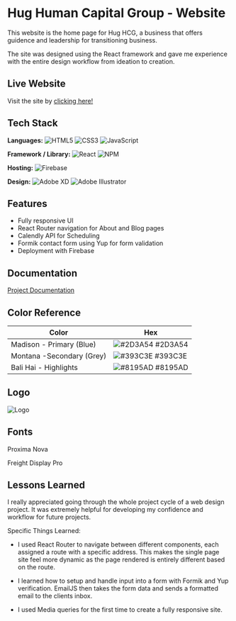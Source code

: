 
# Hug Human Capital Group - Website

This website is the home page for Hug HCG, a business that offers guidence and leadership for transitioning business. 

The site was designed using the React framework and gave me experience with the entire design workflow from ideation to creation.

## Live Website

Visit the site by [clicking here!](https://hughcg.org/)

## Tech Stack

**Languages:** ![HTML5](https://img.shields.io/badge/html5-%23E34F26.svg?style=for-the-badge&logo=html5&logoColor=white) ![CSS3](https://img.shields.io/badge/css3-%231572B6.svg?style=for-the-badge&logo=css3&logoColor=white) ![JavaScript](https://img.shields.io/badge/javascript-%23323330.svg?style=for-the-badge&logo=javascript&logoColor=%23F7DF1E)

**Framework / Library:** ![React](https://img.shields.io/badge/react-%2320232a.svg?style=for-the-badge&logo=react&logoColor=%2361DAFB) ![NPM](https://img.shields.io/badge/NPM-%23000000.svg?style=for-the-badge&logo=npm&logoColor=white)

**Hosting:** ![Firebase](https://img.shields.io/badge/firebase-%23039BE5.svg?style=for-the-badge&logo=firebase)  

**Design:** ![Adobe XD](https://img.shields.io/badge/Adobe%20XD-470137?style=for-the-badge&logo=Adobe%20XD&logoColor=#FF61F6) ![Adobe Illustrator](https://img.shields.io/badge/adobeillustrator-%23FF9A00.svg?style=for-the-badge&logo=adobeillustrator&logoColor=white)

## Features

- Fully responsive UI
- React Router navigation for About and Blog pages
- Calendly API for Scheduling
- Formik contact form using Yup for form validation
- Deployment with Firebase

## Documentation

[Project Documentation](https://drive.google.com/file/d/1BYx3-kyG1acTrLH-ZGyLBDeB0-rDjprX/view?usp=share_link)

## Color Reference

| Color             | Hex                                                                |
| ----------------- | ------------------------------------------------------------------ |
| Madison - Primary (Blue) | ![#2D3A54](https://via.placeholder.com/10/2D3A54?text=+) #2D3A54 |
| Montana -Secondary (Grey) | ![#393C3E](https://via.placeholder.com/10/393C3E?text=+) #393C3E |
| Bali Hai - Highlights | ![#8195AD](https://via.placeholder.com/10/8195AD?text=+) #8195AD |




## Logo
![Logo](https://res.cloudinary.com/blankpagedesign/image/upload/b_rgb:393c3e,o_100/v1678138824/github/hugHCGLogo_oumwcm.png)

## Fonts
Proxima Nova

Freight Display Pro



## Lessons Learned

I really appreciated going through the whole project cycle of a web design project. It was
extremely helpful for developing my confidence and workflow for future projects.

Specific Things Learned: 

- I used React Router to navigate between different components, each assigned a route with a specific address. This makes the single page site feel more dynamic as the page rendered is entirely different based on the route.

- I learned how to setup and handle input into a form with Formik and Yup verification. EmailJS then takes the form data and sends a formatted email to the clients inbox. 

- I used Media queries for the first time to create a fully responsive site.  
